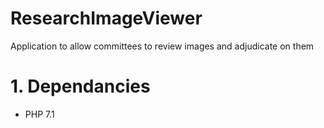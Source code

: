 # ResearchImageViewer
Application to allow committees to review images and adjudicate on them

# 1. Dependancies
- PHP 7.1 
